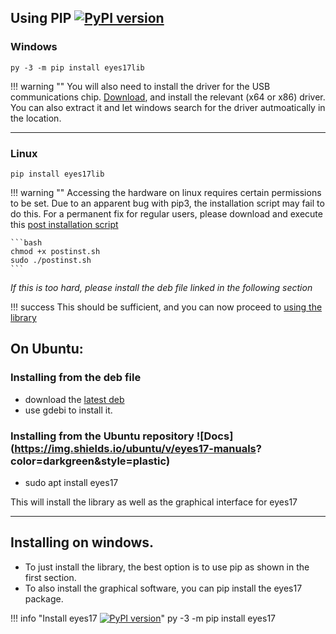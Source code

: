 
## Using PIP  [![PyPI version](https://badge.fury.io/py/eyes17lib.svg)](https://badge.fury.io/py/eyes17lib)

### Windows
```
py -3 -m pip install eyes17lib
```
!!! warning ""
    You will also need to install the driver for the USB communications chip. [Download](assets/mcp.zip), and install the relevant (x64 or x86) driver. You can also extract it and let windows search for the driver autmoatically in the location.

---

### Linux
```
pip install eyes17lib
```

!!! warning ""
    Accessing the hardware on linux requires certain permissions to be set.
    Due to an apparent bug with pip3, the installation script may fail to do this. 
    For a permanent fix for regular users, please download and execute this
    [post installation script](assets/postinst.sh)

    ```bash
    chmod +x postinst.sh
    sudo ./postinst.sh
    ```

*If this is too hard, please install the deb file linked in the following section*


!!! success
    This should be sufficient, and you can now proceed to [using the library](programming/intro)


## On Ubuntu:

### Installing from the deb file
+ download the [latest deb](https://csparkresearch.in/seelab3)
+ use gdebi to install it.

### Installing from the Ubuntu repository  ![Docs](https://img.shields.io/ubuntu/v/eyes17-manuals? color=darkgreen&style=plastic)

+ sudo apt install eyes17

This will install the library as well as the graphical interface for eyes17 

---

## Installing on windows.

+ To just install the library, the best option is to use pip as shown in the first section.
+ To also install the graphical software, you can pip install the eyes17 package.

!!! info "Install eyes17 [![PyPI version](https://badge.fury.io/py/eyes17.svg)](https://badge.fury.io/py/eyes17)"
	py -3 -m pip install eyes17


